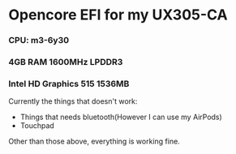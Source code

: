 # Opencore EFI for my UX305-CA
### CPU: m3-6y30
### 4GB RAM 1600MHz LPDDR3
### Intel HD Graphics 515 1536MB

Currently the things that doesn't work:
* Things that needs bluetooth(However I can use my AirPods)
* Touchpad
  
Other than those above, everything is working fine.
